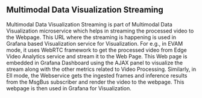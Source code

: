 ## Multimodal Data Visualization Streaming

Multimodal Data Visualization Streaming is part of Multimodal Data Visualization microservice which helps in streaming the processed video to the Webpage. This URL where the streaming is happening is used in Grafana based Visualization service for Visualization.
For e.g., in EVAM mode, it uses WebRTC framework to get the processed video from Edge Video Analytics service and stream it to the Web Page. This Web page is embedded in Grafana Dashboard using the AJAX panel to visualize the stream along with the other metrics related to Video Processing.
Similarly, in EII mode, the Webservice gets the ingested frames and inference results from the MsgBus subscriber and render the video to the webpage. This webpage is then used in Grafana for Visualization.
